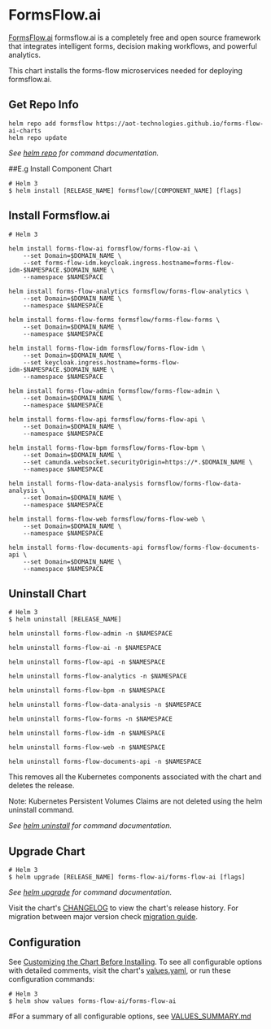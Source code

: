 # FormsFlow.ai

[FormsFlow.ai](https://formsflow.ai/) formsflow.ai is a completely free and open source framework that integrates intelligent forms, decision making workflows, and powerful analytics.

This chart installs the forms-flow microservices needed for deploying formsflow.ai.

## Get Repo Info

```console
helm repo add formsflow https://aot-technologies.github.io/forms-flow-ai-charts
helm repo update
```

_See [helm repo](https://helm.sh/docs/helm/helm_repo/) for command documentation._

##E.g Install Component Chart
```console
# Helm 3
$ helm install [RELEASE_NAME] formsflow/[COMPONENT_NAME] [flags]
```


## Install Formsflow.ai
```console
# Helm 3

helm install forms-flow-ai formsflow/forms-flow-ai \
	--set Domain=$DOMAIN_NAME \ 
	--set forms-flow-idm.keycloak.ingress.hostname=forms-flow-idm-$NAMESPACE.$DOMAIN_NAME \
	--namespace $NAMESPACE
 
helm install forms-flow-analytics formsflow/forms-flow-analytics \
	--set Domain=$DOMAIN_NAME \
	--namespace $NAMESPACE

helm install forms-flow-forms formsflow/forms-flow-forms \
	--set Domain=$DOMAIN_NAME \
	--namespace $NAMESPACE

helm install forms-flow-idm formsflow/forms-flow-idm \
	--set Domain=$DOMAIN_NAME \
	--set keycloak.ingress.hostname=forms-flow-idm-$NAMESPACE.$DOMAIN_NAME \
	--namespace $NAMESPACE 

helm install forms-flow-admin formsflow/forms-flow-admin \
	--set Domain=$DOMAIN_NAME \
	--namespace $NAMESPACE

helm install forms-flow-api formsflow/forms-flow-api \
	--set Domain=$DOMAIN_NAME \
	--namespace $NAMESPACE

helm install forms-flow-bpm formsflow/forms-flow-bpm \
	--set Domain=$DOMAIN_NAME \
	--set camunda.websocket.securityOrigin=https://*.$DOMAIN_NAME \
	--namespace $NAMESPACE

helm install forms-flow-data-analysis formsflow/forms-flow-data-analysis \
	--set Domain=$DOMAIN_NAME \
	--namespace $NAMESPACE

helm install forms-flow-web formsflow/forms-flow-web \
	--set Domain=$DOMAIN_NAME \
	--namespace $NAMESPACE

helm install forms-flow-documents-api formsflow/forms-flow-documents-api \
	--set Domain=$DOMAIN_NAME \
	--namespace $NAMESPACE

```
## Uninstall Chart

```console
# Helm 3
$ helm uninstall [RELEASE_NAME]

helm uninstall forms-flow-admin -n $NAMESPACE

helm uninstall forms-flow-ai -n $NAMESPACE

helm uninstall forms-flow-api -n $NAMESPACE

helm uninstall forms-flow-analytics -n $NAMESPACE

helm uninstall forms-flow-bpm -n $NAMESPACE

helm uninstall forms-flow-data-analysis -n $NAMESPACE

helm uninstall forms-flow-forms -n $NAMESPACE

helm uninstall forms-flow-idm -n $NAMESPACE

helm uninstall forms-flow-web -n $NAMESPACE

helm uninstall forms-flow-documents-api -n $NAMESPACE

```

This removes all the Kubernetes components associated with the chart and deletes the release.

Note: Kubernetes Persistent Volumes Claims are not deleted using the helm uninstall command.

_See [helm uninstall](https://helm.sh/docs/helm/helm_uninstall/) for command documentation._

## Upgrade Chart

```console
# Helm 3
$ helm upgrade [RELEASE_NAME] forms-flow-ai/forms-flow-ai [flags]
```

_See [helm upgrade](https://helm.sh/docs/helm/helm_upgrade/) for command documentation._

Visit the chart's [CHANGELOG](./CHANGELOG.md) to view the chart's release history.
For migration between major version check [migration guide](#migration-guide).

## Configuration

See [Customizing the Chart Before Installing](https://helm.sh/docs/intro/using_helm/#customizing-the-chart-before-installing).
To see all configurable options with detailed comments, visit the chart's [values.yaml](./values.yaml), or run these configuration commands:

```console
# Helm 3
$ helm show values forms-flow-ai/forms-flow-ai
```

#For a summary of all configurable options, see [VALUES_SUMMARY.md](./VALUES_SUMMARY.md)
